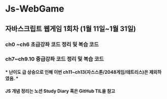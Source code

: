 # Js-WebGame
<h2>자바스크립트 웹게임 1회차 (1월 11일~1월 31일)</h2> 
<h3> ch0 ~ch6 초급강좌 코드 정리 및 복습 코드 </h3>
<h3> ch7~ch9.10 중급강좌 코드 정리 및 복습 코드 </h3>
<h4> * 난이도 급 상승으로 인해 이번 ch11~ch13(자스스톤/2048게임/테트리스)은 제외하였음. *</h4> 

<h4>JS 개념 정리는 노션 Study Diary 혹은 GitHub TIL을 참고</h4>
